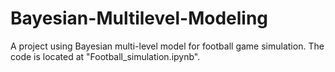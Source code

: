 # Bayesian-Multilevel-Modeling
A project using Bayesian multi-level model for football game simulation. The code is located at "Football_simulation.ipynb".
